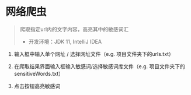 # 网络爬虫

> 爬取指定url内的文字内容，高亮其中的敏感词汇
>
> - 开发环境：JDK 11, IntelliJ IDEA

1. 输入框中输入单个网址 / 选择网址文件（e.g. 项目文件夹下的urls.txt）
2. 在爬取结果界面输入框输入敏感词/选择敏感词库文件（e.g. 项目文件夹下的sensitiveWords.txt）

3. 点击按钮高亮敏感词

